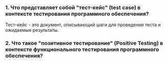 ### 1. Что представляет собой "тест-кейс" (test case) в контексте тестирования программного обеспечения?
Тест-кейс - это документ, описывающий шаги для проведения теста и ожидаемые результаты.
### 2. Что такое "позитивное тестирование" (Positive Testing) в контексте функционального тестирования программного обеспечения?
